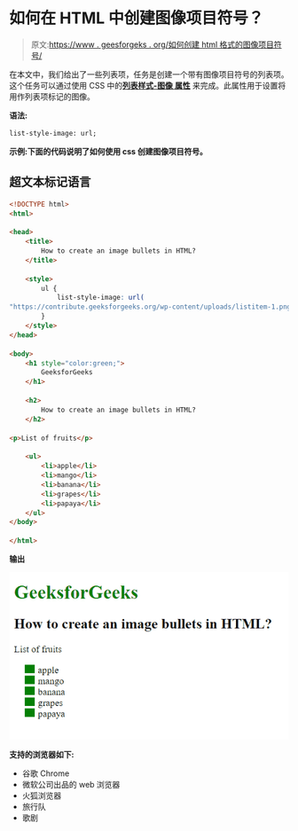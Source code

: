 # 如何在 HTML 中创建图像项目符号？

> 原文:[https://www . geesforgeks . org/如何创建 html 格式的图像项目符号/](https://www.geeksforgeeks.org/how-to-create-an-image-bullets-in-html/)

在本文中，我们给出了一些列表项，任务是创建一个带有图像项目符号的列表项。这个任务可以通过使用 CSS 中的[**列表样式-图像** **属性**](https://www.geeksforgeeks.org/css-list-style-image-property/) 来完成。此属性用于设置将用作列表项标记的图像。

**语法:**

```html
list-style-image: url; 
```

**示例:下面的代码说明了如何使用 css 创建图像项目符号。**

## 超文本标记语言

```html
<!DOCTYPE html>
<html>

<head>
    <title>
        How to create an image bullets in HTML?
    </title>

    <style>
        ul {
            list-style-image: url(
"https://contribute.geeksforgeeks.org/wp-content/uploads/listitem-1.png");
        }
    </style>
</head>

<body>
    <h1 style="color:green;">
        GeeksforGeeks
    </h1>

    <h2>
        How to create an image bullets in HTML?
    </h2>

<p>List of fruits</p>

    <ul>
        <li>apple</li>
        <li>mango</li>
        <li>banana</li>
        <li>grapes</li>
        <li>papaya</li>
    </ul>
</body>

</html>
```

**输出**

![](img/b32a3c9219f25f46dc86ede95d02a1a9.png)

**支持的浏览器如下:**

*   谷歌 Chrome
*   微软公司出品的 web 浏览器
*   火狐浏览器
*   旅行队
*   歌剧